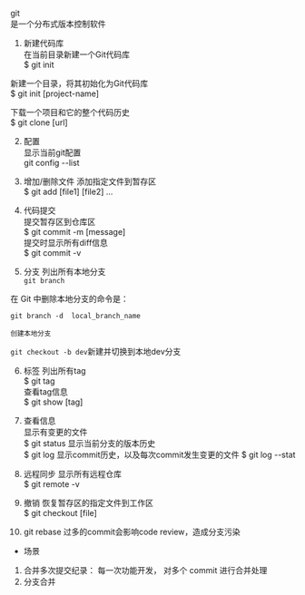 git  
是一个分布式版本控制软件  
1. 新建代码库  
在当前目录新建一个Git代码库  
$ git init

新建一个目录，将其初始化为Git代码库  
$ git init [project-name]  

下载一个项目和它的整个代码历史  
$ git clone [url]  

2. 配置  
  显示当前git配置  
  git config --list  

3. 增加/删除文件
  添加指定文件到暂存区  
  $ git add [file1] [file2] ...

4. 代码提交  
  提交暂存区到仓库区  
  $ git commit -m [message]    
  提交时显示所有diff信息  
  $ git commit -v

5. 分支
  列出所有本地分支  
  `git branch`

  在 Git 中删除本地分支的命令是：

  ```shell
  git branch -d  local_branch_name
  ```

    创建本地分支

  `git checkout -b dev`新建并切换到本地dev分支

6. 标签
  列出所有tag  
  $ git tag  
  查看tag信息  
  $ git show [tag]

7. 查看信息  
  显示有变更的文件  
  $ git status
  显示当前分支的版本历史  
  $ git log
  显示commit历史，以及每次commit发生变更的文件
  $ git log --stat

8. 远程同步
  显示所有远程仓库  
  $ git remote -v

9. 撤销
  恢复暂存区的指定文件到工作区  
  $ git checkout [file]

10. git rebase
    过多的commit会影响code review，造成分支污染
* 场景
1. 合并多次提交纪录：
每一次功能开发， 对多个 commit 进行合并处理   
2. 分支合并


